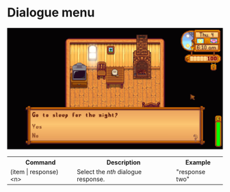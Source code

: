 # Dialogue menu

<img src="./images/dialogue-menu.png" />

<table>
    <tr>
        <th>Command</th>
        <th>Description</th>
        <th>Example</th>
    </tr>
    <tr>
        <td>(item | response) &lt;n&gt;</td>
        <td>Select the <i>nth</i> dialogue response.</td>
        <td>"response two"</td>
    </tr>
</table>